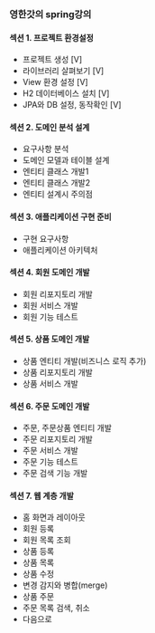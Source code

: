 ### 영한갓의 spring강의

#### 섹션 1. 프로젝트 환경설정
- 프로젝트 생성 [V]
- 라이브러리 살펴보기 [V]
- View 환경 설정 [V]
- H2 데이터베이스 설치 [V]
- JPA와 DB 설정, 동작확인 [V]

#### 섹션 2. 도메인 분석 설계
- 요구사항 분석
- 도메인 모델과 테이블 설계
- 엔티티 클래스 개발1
- 엔티티 클래스 개발2
- 엔티티 설계시 주의점

#### 섹션 3. 애플리케이션 구현 준비
- 구현 요구사항
- 애플리케이션 아키텍처

#### 섹션 4. 회원 도메인 개발
- 회원 리포지토리 개발
- 회원 서비스 개발
- 회원 기능 테스트

#### 섹션 5. 상품 도메인 개발
- 상품 엔티티 개발(비즈니스 로직 추가)
- 상품 리포지토리 개발
- 상품 서비스 개발

#### 섹션 6. 주문 도메인 개발
- 주문, 주문상품 엔티티 개발
- 주문 리포지토리 개발
- 주문 서비스 개발
- 주문 기능 테스트
- 주문 검색 기능 개발

#### 섹션 7. 웹 계층 개발
- 홈 화면과 레이아웃
- 회원 등록
- 회원 목록 조회
- 상품 등록
- 상품 목록
- 상품 수정
- 변경 감지와 병합(merge)
- 상품 주문
- 주문 목록 검색, 취소
- 다음으로
